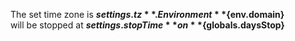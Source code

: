 The set time zone is **${settings.tz}**. Environment **${env.domain}**  
will be stopped at **${settings.stopTime}** on **${globals.daysStop}**  
